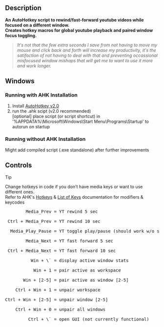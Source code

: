 ## Description
**An AutoHotkey script to rewind/fast-forward youtube videos while focused on a different window.** <br>
**Creates hotkey macros for global youtube playback and paired window focus toggling.**

> *It's not that the few extra seconds I save from not having to move my mouse and click back and forth will increase my productivity, it's the satifaction of not having to deal with 
that and preventing occassional misfocused window mishaps that will get me to want to use 
it more and work longer.*
## Windows
### Running with AHK Installation
1. Install [AutoHotkey v2.0](https://www.autohotkey.com/)<br>
2. run the .ahk scipt (v2.0 recommended)<br>
[optional] place script (or script shortcut) in '%APPDATA%\Microsoft\Windows\Start Menu\Programs\Startup' to autorun on startup
### Running without AHK Installation
Might add compiled script (.exe standalone) after further improvements
## Controls
> [!TIP]
> Change hotkeys in code if you don't have media keys or want to use different ones. <br>
> Refer to AHK's [Hotkeys](https://www.autohotkey.com/docs/v1/Hotkeys.htm) & [List of Keys](https://www.autohotkey.com/docs/v1/KeyList.htm) documentation for modifiers & keycodes<br>

<pre>
        Media_Prev = YT rewind 5 sec<br>
 Ctrl + Media_Prev = YT rewind 10 sec<br>
  Media_Play_Pause = YT toggle play/pause (should work w/o script, see line 98)<br>
        Media_Next = YT fast forward 5 sec<br>
 Ctrl + Media_Next = YT fast forward 10 sec<br>
          Win + \` = display active window stats<br>
           Win + 1 = pair active as workspace<br>
       Win + [2-5] = pair active as window [2-5]<br>
    Ctrl + Win + 1 = unpair workspace<br>
Ctrl + Win + [2-5] = unpair window [2-5]<br>
    Ctrl + Win + 0 = unpair all windows<br>
         Ctrl + \` = open GUI (not currently functional)<br>
</pre>
